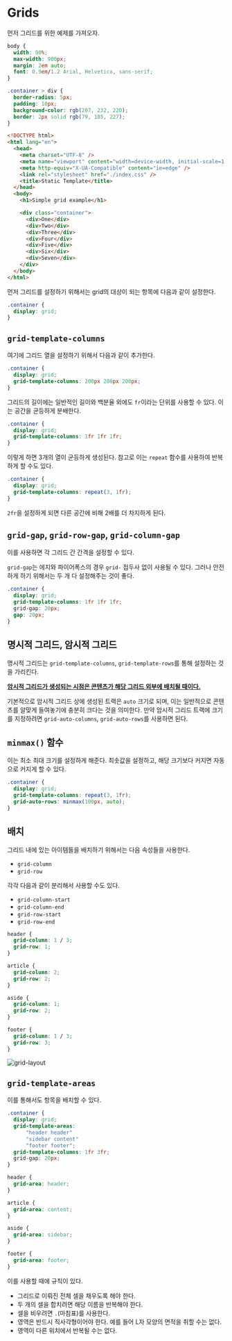 # Grids

먼저 그리드를 위한 예제를 가져오자.

``` css
body {
  width: 90%;
  max-width: 900px;
  margin: 2em auto;
  font: 0.9em/1.2 Arial, Helvetica, sans-serif;
}

.container > div {
  border-radius: 5px;
  padding: 10px;
  background-color: rgb(207, 232, 220);
  border: 2px solid rgb(79, 185, 227);
}

```
``` html
<!DOCTYPE html>
<html lang="en">
  <head>
    <meta charset="UTF-8" />
    <meta name="viewport" content="width=device-width, initial-scale=1.0" />
    <meta http-equiv="X-UA-Compatible" content="ie=edge" />
    <link rel="stylesheet" href="./index.css" />
    <title>Static Template</title>
  </head>
  <body>
    <h1>Simple grid example</h1>

    <div class="container">
      <div>One</div>
      <div>Two</div>
      <div>Three</div>
      <div>Four</div>
      <div>Five</div>
      <div>Six</div>
      <div>Seven</div>
    </div>
  </body>
</html>

```

먼저 그리드를 설정하기 위해서는 grid의 대상이 되는 항목에 다음과 같이 설정한다.

``` css
.container {
  display: grid;
}
```

## `grid-template-columns`
여기에 그리드 열을 설정하기 위해서 다음과 같이 추가한다.

``` css
.container {
  display: grid;
  grid-template-columns: 200px 200px 200px;
}
```

그리드의 길이에는 일반적인 길이와 백분율 외에도 `fr`이라는 단위를 사용할 수 있다. 이는 공간을 균등하게 분배한다.

``` css
.container {
  display: grid;
  grid-template-columns: 1fr 1fr 1fr;
}
```

이렇게 하면 3개의 열이 균등하게 생성된다. 참고로 이는 `repeat` 함수를 사용하여 반복하게 할 수도 있다.

``` css
.container {
  display: grid;
  grid-template-columns: repeat(3, 1fr);
}
```

`2fr`을 설정하게 되면 다른 공간에 비해 2배를 더 차지하게 된다.

## `grid-gap`, `grid-row-gap`, `grid-column-gap`

이를 사용하면 각 그리드 간 간격을 설정할 수 있다.

`grid-gap`는 에지와 파이어폭스의 경우 `grid-` 접두사 없이 사용될 수 있다. 그러나 안전하게 하기 위해서는 두 개 다 설정해주는 것이 좋다.

``` css
.container {
  display: grid;
  grid-template-columns: 1fr 1fr 1fr;
  grid-gap: 20px;
  gap: 20px;
}
```

## 명시적 그리드, 암시적 그리드

명시적 그리드는 `grid-template-columns`, `grid-template-rows`를 통해 설정하는 것을 가리킨다.

<u><b>암시적 그리드가 생성되는 시점은 콘텐츠가 해당 그리드 외부에 배치될 때이다.</b></u>

기본적으로 암시적 그리드 상에 생성된 트랙은 `auto` 크기로 되며, 이는 일반적으로 콘텐츠를 알맞게 들여놓기에 충분히 크다는 것을 의미한다. 만약 암시적 그리드 트랙에 크기를 지정하려면 `grid-auto-columns`, `grid-auto-rows`를 사용하면 된다.

## `minmax()` 함수
이는 최소 최대 크기를 설정하게 해준다. 최솟값을 설정하고, 해당 크기보다 커지면 자동으로 커지게 할 수 있다.

``` css
.container {
  display: grid;
  grid-template-columns: repeat(3, 1fr);
  grid-auto-rows: minmax(100px, auto);
}
```

## 배치

그리드 내에 있는 아이템들을 배치하기 위해서는 다음 속성들을 사용한다.

- `grid-column`
- `grid-row`

각각 다음과 같이 분리해서 사용할 수도 있다.

- `grid-column-start`
- `grid-column-end`
- `grid-row-start`
- `grid-row-end`

``` css
header {
  grid-column: 1 / 3;
  grid-row: 1;
}

article {
  grid-column: 2;
  grid-row: 2;
}

aside {
  grid-column: 1;
  grid-row: 2;
}

footer {
  grid-column: 1 / 3;
  grid-row: 3;
}
```

![grid-layout](images/grid-layout.png)

## `grid-template-areas`

이를 통해서도 항목을 배치할 수 있다.

``` css
.container {
  display: grid;
  grid-template-areas:
      "header header"
      "sidebar content"
      "footer footer";
  grid-template-columns: 1fr 3fr;
  grid-gap: 20px;
}

header {
  grid-area: header;
}

article {
  grid-area: content;
}

aside {
  grid-area: sidebar;
}

footer {
  grid-area: footer;
}

```

이를 사용할 때에 규칙이 있다.

- 그리드로 이뤄진 전체 셀을 채우도록 해야 한다.
- 두 개의 셀을 합치려면 해당 이름을 반복해야 한다.
- 셀을 비우려면 `.`(마침표)를 사용한다.
- 영역은 반드시 직사각형이어야 한다. 예를 들어 L자 모양의 면적을 취할 수는 없다.
- 영역이 다른 위치에서 반복될 수는 없다.